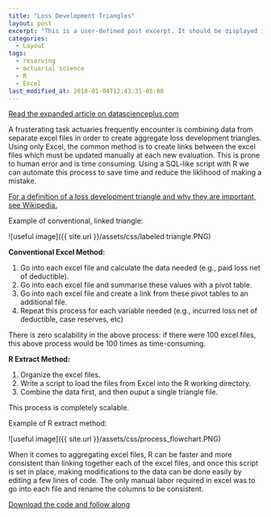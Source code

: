 ```yaml
---
title: "Loss Development Triangles"
layout: post
excerpt: "This is a user-defined post excerpt. It should be displayed in place of the auto-generated excerpt or post content on index pages."
categories:
  - Layout
tags:
  - reserving
  - actuarial science
  - R
  - Excel
last_modified_at: 2018-01-04T12:43:31-05:00
---
```


[Read the expanded article on datascienceplus.com](https://datascienceplus.com/faster-than-excel-painlessly-merge-data-into-actuarial-loss-development-triangles-with-r/)

A frusterating task actuaries frequently encounter is combining data from separate excel files in order to create aggregate loss development triangles.  Using only Excel, the common method is to create links between the excel files which must be updated manually at each new evaluation.  This is prone to human error and is time consuming.  Using a SQL-like script with R we can automate this process to save time and reduce the liklihood of making a mistake.

[For a definition of a loss development triangle and why they are important, see Wikipedia.](https://en.wikipedia.org/wiki/Chain-ladder_method)

Example of conventional, linked triangle:

![useful image]({{ site.url }}/assets/css/labeled triangle.PNG)

**Conventional Excel Method:**
1.  Go into each excel file and calculate the data needed (e.g., paid loss net of deductible).
2.  Go into each excel file and summarise these values with a pivot table.
3.  Go into each excel file and create a link from these pivot tables to an additional file.
4.  Repeat this process for each variable needed (e.g., incurred loss net of deductible, case reserves, etc)

There is zero scalability in the above process: if there were 100 excel files, this above process would be 100 times as time-consuming.

**R Extract Method:**

1. Organize the excel files.
2. Write a script to load the files from Excel into the R working directory.
3. Combine the data first, and then ouput a single triangle file.

This process is completely scalable.

Example of R extract method:

![useful image]({{ site.url }}/assets/css/process_flowchart.PNG)

When it comes to aggregating excel files, R can be faster and more consistent than linking together each of the excel files, and once this script is set in place, making modifications to the data can be done easily by editing a few lines of code.  The only manual labor required in excel was to go into each file and rename the columns to be consistent.

[Download the code and follow along](https://github.com/sdcastillo/Loss-Development-Triangles)
